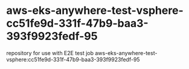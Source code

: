 # aws-eks-anywhere-test-vsphere-cc51fe9d-331f-47b9-baa3-393f9923fedf-95
repository for use with E2E test job aws-eks-anywhere-test-vsphere:cc51fe9d-331f-47b9-baa3-393f9923fedf-95
